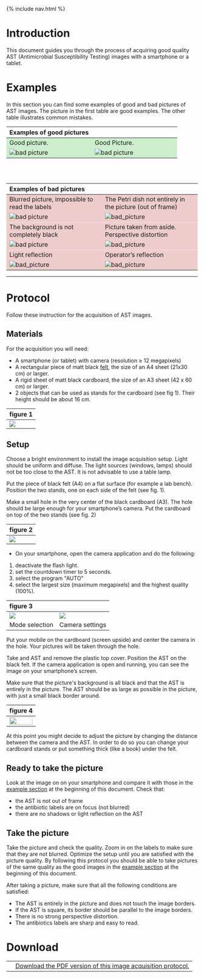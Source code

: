 {% include nav.html %}

<style>
 .gt {
     color : green;
 }
 .rt {
     color : red;
 }
 .rbg {
     background-color:#ecc;
 }
 .gbg {
     background-color:#cec;
 }
 td.top-label {
     vertical-align : top;
     border-top : 1px dotted #fff !important;
 }

</style>

# Introduction #
This document guides you through the process of acquiring good quality AST (Antimicrobial Susceptibility Testing) images with a smartphone or a tablet.

# <a name="examples"></a> Examples #

In this section you can find some examples of good and bad pictures of AST images.
The picture in the first table are good examples. The other table illustrates common mistakes.

<!--

     | Examples of good pictures                     |                                               |
     |:----------------------------------------------|:----------------------------------------------|
     | <i class="fas fa-check gt"></i> Good picture. | <i class="fas fa-check gt"></i> Good Picture. |
     | ![bad picture][good_sq]                       | ![bad picture][good_circle]                   |

     [good_sq]:images/IMG_20180107_183954.jpg
     [good_circle]:images/IMG_20180107_184123.jpg
-->

<table>
    <thead>
        <tr>
            <th style="text-align: left; width:50%;">Examples of good pictures</th>
            <th style="text-align: left; width:50%;"></th>
        </tr>
    </thead>
    <tbody>
        <tr>
            <td class="gbg"><i class="fas fa-check-circle gt"></i> Good picture.</td>
            <td class="gbg"><i class="fas fa-check-circle gt"></i> Good Picture.</td>
        </tr>
        <tr>
            <td class="gbg"><img src="images/IMG_20180107_183954.jpg" alt="bad picture" /></td>
            <td class="gbg"><img src="images/IMG_20180107_184123.jpg" alt="bad picture" /></td>
        </tr>
    </tbody>
</table>

<br><br>

<table>
    <thead>
        <tr>
            <th style="text-align: left; width:50%;">Examples of bad pictures</th>
            <th style="text-align: left; width : 50%;"> </th>
        </tr>
    </thead>
    <tbody>
        <tr>
            <td class="top-label rbg"><i class="fas fa-times-circle rt"></i> Blurred picture, impossible to read the labels</td>
            <td class="top-label rbg"><i class="fas fa-times-circle rt"></i> The Petri dish not entirely in the picture (out of frame)</td>
        </tr>
        <tr>
            <td class="rbg"><img src="images/IMG_20180107_183257.jpg" alt="bad picture" /></td>
            <td class="rbg"><img src="images/bad_frame.jpg" alt="bad_picture" /></td>
        </tr>
        <tr>
            <td class="top-label rbg"><i class="fas fa-times-circle rt"></i> The background is not completely black</td>
            <td class="top-label rbg"><i class="fas fa-times-circle rt"></i> Picture taken from aside. Perspective distortion</td>
        </tr>
        <tr>
            <td class="rbg"><img src="images/IMG_20180130_205107.jpg" alt="bad picture" /></td>
            <td class="rbg"><img src="images/bad_perspective.jpg" alt="bad_picture" /></td>
        </tr>
        <tr>
            <td class="top-label rbg"><i class="fas fa-times-circle rt"></i> Light reflection</td>
            <td class="top-label rbg"><i class="fas fa-times-circle rt"></i> Operator’s reflection</td>
        </tr>
        <tr>
            <td class="rbg"><img src="images/bad_reflex.jpg" alt="bad_picture" /></td>
            <td class="rbg"><img src="images/IMG_20171225_182209_enhanced.jpg" alt="bad_picture" /></td>
        </tr>
    </tbody>
</table>

<!--

     | Examples of bad pictures                                                        |                                                            |
     |:--------------------------------------------------------------------------------|:-----------------------------------------------------------|
     | <i class="fas fa-times rt"></i> Blurred picture, impossible to read the labels. | The Petri dish not entirely in the picture (out of frame). |
     | ![bad picture][bad_blurred]                                                     | ![bad_picture][bad_oof]                                    |
     | The background is not completely black                                          | Picture taken from aside. Perspective distortion.          |
     | ![bad picture][bad_no_black]                                                    | ![bad_picture][bad_pers]                                   |
     | Light reflection                                                                | Operator's reflection                                      |
     | ![bad_picture][bad_reflex]                                                      | ![bad_picture][bad_op]                                     |

     [bad_no_black]:images/IMG_20180130_205107.jpg

     [bad_blurred]:images/IMG_20180107_183257.jpg
     [bad_op]:images/IMG_20171225_182209_enhanced.jpg
     [bad_oof]:images/bad_frame.jpg
     [bad_pers]:images/bad_perspective.jpg
     [bad_reflex]:images/bad_reflex.jpg

-->

<hr id="my_hr">

# Protocol #

Follow these instruction for the acquisition of AST images.

## <a name="materials"></a> Materials ##

For the acquisition you will need:

- A smartphone (or tablet) with camera (resolution ≥ 12 megapixels)
- A rectangular piece of matt black [felt](https://en.wikipedia.org/wiki/Felt), the size of an A4 sheet (21x30 cm) or larger.
- A rigid sheet of matt black cardboard, the size of an A3 sheet (42 x 60 cm)  or larger.
- 2 objects that can be used as stands for the cardboard (see fig 1). Their height should be about 16 cm.

| figure 1                          |
|:----------------------------------|
| ![](images/protocol_material.jpg) |



## <a name="setup"></a> Setup ##

Choose a bright environment to install the image acquisition setup.
Light should be uniform and diffuse. The light sources (windows, lamps) should not be too close to the AST.
It is not advisable to use a table lamp.

Put the piece of black felt (A4) on a flat surface (for example a lab bench). Position the two stands, one on each side of the felt (see fig. 1).

Make a small hole in the very center of the black cardboard (A3). The hole should be large enough for your smartphone’s camera.
Put the cardboard on top of the two stands (see fig. 2)

| figure 2                       |
|:-------------------------------|
| ![](images/protocol_setup.jpg) |

- On your smartphone, open the camera application and do the following:
1. deactivate the flash light.
2. set the countdown timer to 5 seconds.
3. select the program "AUTO"
4. select the largest size (maximum megapixels) and the highest quality (100%).


| figure 3                        |                                        |
|:--------------------------------|----------------------------------------|
| ![](images/Screenshot_AUTO.png) | ![](images/Screenshot_SizeQuality.png) |
| Mode selection                  | Camera settings                        |


Put your mobile on the cardboard (screen upside) and center the camera in the hole. Your pictures will be taken through the hole.

Take and AST and remove the plastic top cover. Position the AST on the black felt.
If the camera application is open and running, you can see the image on your smartphone’s screen.

Make sure that the picture's background is all black and that the AST is entirely in the picture.
The AST should be as large as possible in the picture, with just a small black border around.


| figure 4                                                 |
|:---------------------------------------------------------|
| <img src="images/protocol_setup_final.jpg" width="100%"> |


At this point you might decide to adjust the picture by changing the distance between the camera and the AST.
In order to do so you can change your cardboard stands or put something thick (like a book) under the felt.

## <a name="ready"></a> Ready to take the picture ##

Look at the image on on your smartphone and compare it with those in the [example section](#examples) at the beginning of this document.
Check that:
- the AST is not out of frame
- the antibiotic labels are on focus (not blurred)
- there are no shadows or light reflection on the AST

## <a name="go"></a> Take the picture ##

Take the picture and check the quality. Zoom in on the labels to make sure that they are not blurred.
Optimize the setup until you are satisfied with the picture quality.
By following this protocol you should be able to take pictures of the same quality as the good images in the [example section](#examples) at the beginning of this document.

After taking a picture, make sure that all the following conditions are satisfied:
- The AST is entirely in the picture and does not touch the image borders.
- If the AST is square, its border should be parallel to the image borders.
- There is no strong perspective distortion.
- The antibiotics labels are sharp and easy to read.

# <a name="pdf"></a> Download #

<style>
 a.menuitem:hover{
     color:red;
 }
</style>

<table>
    <tr>
        <td>
	    <a class="menuitem" href="assets/downloads/Brochure_MSF_ASTapp_V6_EN.pdf">
		<i class="fas fa-download" style="font-size:3em;display:inline-block;"></i>
	    </a>
        </td>
        <td style="vertical-align:center;">
	    <a class="menuitem" href="assets/downloads/Brochure_MSF_ASTapp_V6_EN.pdf">
		Download the PDF version of this image acquisition protocol.
	    </a>
        </td>
    </tr>
</table>
